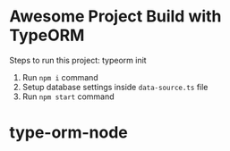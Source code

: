 # Awesome Project Build with TypeORM

Steps to run this project:
typeorm init
1. Run `npm i` command
2. Setup database settings inside `data-source.ts` file
3. Run `npm start` command
# type-orm-node
